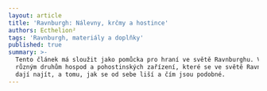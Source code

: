 ```yaml
---
layout: article
title: 'Ravnburgh: Nálevny, krčmy a hostince'
authors: Ecthelion²
tags: 'Ravnburgh, materiály a doplňky'
published: true
summary: >-
  Tento článek má sloužit jako pomůcka pro hraní ve světě Ravnburghu. Věnuje se
  různým druhům hospod a pohostinských zařízení, které se ve světě Ravnburghu
  dají najít, a tomu, jak se od sebe liší a čím jsou podobné.
---
```

